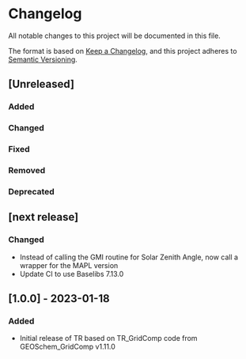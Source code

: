 # Changelog

All notable changes to this project will be documented in this file.

The format is based on [Keep a Changelog](https://keepachangelog.com/en/1.0.0/),
and this project adheres to [Semantic Versioning](https://semver.org/spec/v2.0.0.html).

## [Unreleased]

### Added
### Changed
### Fixed
### Removed
### Deprecated

## [next release]

### Changed

- Instead of calling the GMI routine for Solar Zenith Angle, now call a wrapper for the MAPL version
- Update CI to use Baselibs 7.13.0

## [1.0.0] - 2023-01-18

### Added

- Initial release of TR based on TR_GridComp code from GEOSchem_GridComp v1.11.0
